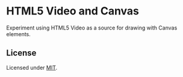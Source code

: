 # HTML5 Video and Canvas

Experiment using HTML5 Video as a source for drawing with Canvas elements.

## License

Licensed under [MIT](https://choosealicense.com/licenses/mit/).